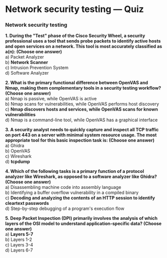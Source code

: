 # Network security testing — Quiz

### Network security testing

**1. During the "Test" phase of the Cisco Security Wheel, a security professional uses a tool that sends probe packets to identify active hosts and open services on a network. This tool is most accurately classified as a(n): (Choose one answer)** \
a) Packet Analyzer \
b) **Network Scanner** \
c) Intrusion Prevention System \
d) Software Analyzer

**2. What is the primary functional difference between OpenVAS and Nmap, making them complementary tools in a security testing workflow? (Choose one answer)** \
a) Nmap is passive, while OpenVAS is active \
b) Nmap scans for vulnerabilities, while OpenVAS performs host discovery \
c) **Nmap discovers hosts and services, while OpenVAS scans for known vulnerabilities** \
d) Nmap is a command-line tool, while OpenVAS has a graphical interface

**3. A security analyst needs to quickly capture and inspect all TCP traffic on port 443 on a server with minimal system resource usage. The most appropriate tool for this basic inspection task is: (Choose one answer)** \
a) Ghidra \
b) OpenVAS \
c) Wireshark \
d) **tcpdump**

**4. Which of the following tasks is a primary function of a protocol analyzer like Wireshark, as opposed to a software analyzer like Ghidra? (Choose one answer)** \
a) Disassembling machine code into assembly language \
b) Identifying a buffer overflow vulnerability in a compiled binary \
c) **Decoding and analyzing the contents of an HTTP session to identify cleartext passwords** \
d) Step-by-step debugging of a program's execution flow

**5. Deep Packet Inspection (DPI) primarily involves the analysis of which layers of the OSI model to understand application-specific data? (Choose one answer)** \
a) **Layers 5-7** \
b) Layers 1-2 \
c) Layers 3-4 \
d) Layers 6-7
